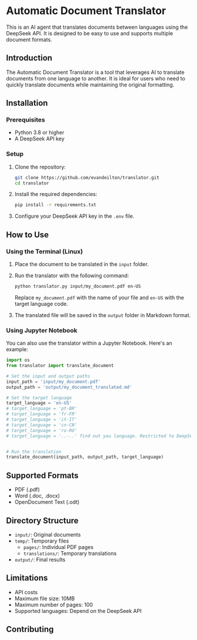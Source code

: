 # Automatic Document Translator

This is an AI agent that translates documents between languages using the DeepSeek API. It is designed to be easy to use and supports multiple document formats.

## Introduction

The Automatic Document Translator is a tool that leverages AI to translate documents from one language to another. It is ideal for users who need to quickly translate documents while maintaining the original formatting.

## Installation

### Prerequisites

- Python 3.8 or higher
- A DeepSeek API key

### Setup

1. Clone the repository:

   ```bash
   git clone https://github.com/evandeilton/translator.git
   cd translator
   ```

2. Install the required dependencies:

   ```bash
   pip install -r requirements.txt
   ```

3. Configure your DeepSeek API key in the `.env` file.

## How to Use

### Using the Terminal (Linux)

1. Place the document to be translated in the `input` folder.
2. Run the translator with the following command:

   ```bash
   python translator.py input/my_document.pdf en-US
   ```

   Replace `my_document.pdf` with the name of your file and `en-US` with the target language code.

3. The translated file will be saved in the `output` folder in Markdown format.

### Using Jupyter Notebook

You can also use the translator within a Jupyter Notebook. Here's an example:

```python
import os
from translator import translate_document

# Set the input and output paths
input_path = 'input/my_document.pdf'
output_path = 'output/my_document_translated.md'

# Set the target language
target_language = 'en-US'
# target_language = 'pt-BR'
# target_language = 'fr-FR'
# target_language = 'it-IT'
# target_language = 'cn-CN'
# target_language = 'ru-RU'
# target_language = '..-..' find out you language. Restricted to DeepSeek suported languages.


# Run the translation
translate_document(input_path, output_path, target_language)
```

## Supported Formats

- PDF (.pdf)
- Word (.doc, .docx)
- OpenDocument Text (.odt)

## Directory Structure

- `input/`: Original documents
- `temp/`: Temporary files
  - `pages/`: Individual PDF pages
  - `translations/`: Temporary translations
- `output/`: Final results

## Limitations

- API costs
- Maximum file size: 10MB
- Maximum number of pages: 100
- Supported languages: Depend on the DeepSeek API

## Contributing

